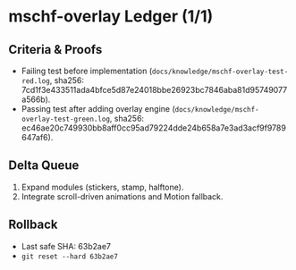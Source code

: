 # mschf-overlay Ledger (1/1)

## Criteria & Proofs

- Failing test before implementation
  (`docs/knowledge/mschf-overlay-test-red.log`, sha256:
  7cd1f3e433511ada4bfce5d87e24018bbe26923bc7846aba81d95749077a566b).
- Passing test after adding overlay engine
  (`docs/knowledge/mschf-overlay-test-green.log`, sha256:
  ec46ae20c749930bb8aff0cc95ad79224dde24b658a7e3ad3acf9f9789647af6).

## Delta Queue

1. Expand modules (stickers, stamp, halftone).
2. Integrate scroll-driven animations and Motion fallback.

## Rollback

- Last safe SHA: 63b2ae7
- `git reset --hard 63b2ae7`
